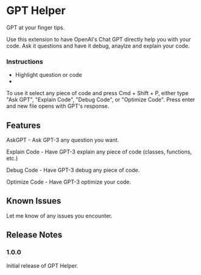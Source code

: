# GPT Helper

GPT at your finger tips.

Use this extension to have OpenAI's Chat GPT directly help you with your code. Ask it questions and have it debug, anaylze and explain your code.

### Instructions
- Highlight question or code
- 

To use it select any piece of code and press Cmd + Shift + P, either type "Ask GPT", "Explain Code", "Debug Code", or "Optimize Code". Press enter and new file opens with GPT's response.

## Features

AskGPT - Ask GPT-3 any question you want.

Explain Code - Have GPT-3 explain any piece of code (classes, functions, etc.)

Debug Code - Have GPT-3 debug any piece of code.

Optimize Code - Have GPT-3 optimize your code.

## Known Issues

Let me know of any issues you encounter.

## Release Notes

### 1.0.0

Initial release of GPT Helper.
